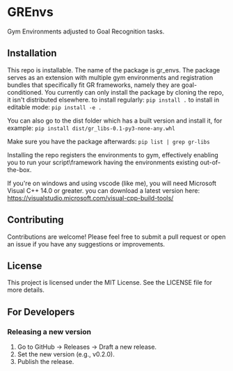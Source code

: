 # GREnvs
Gym Environments adjusted to Goal Recognition tasks.

## Installation
This repo is installable.
The name of the package is gr_envs.
The package serves as an extension with multiple gym environments and registration bundles that specifically fit GR frameworks, namely they are goal-conditioned.
You currently can only install the package by cloning the repo, it isn't distributed elsewhere.
to install regularly:
`pip install .`
to install in editable mode:
`pip install -e .`

You can also go to the dist folder which has a built version and install it, for example:
`pip install dist/gr_libs-0.1-py3-none-any.whl`

Make sure you have the package afterwards:
`pip list | grep gr-libs`

Installing the repo registers the environments to gym, effectively enabling you to run your script\framework having the environments existing out-of-the-box.

If you're on windows and using vscode (like me), you will need Microsoft Visual C++ 14.0 or greater. you can download a latest version here: https://visualstudio.microsoft.com/visual-cpp-build-tools/

## Contributing
Contributions are welcome! Please feel free to submit a pull request or open an issue if you have any suggestions or improvements.

## License
This project is licensed under the MIT License. See the LICENSE file for more details.

## For Developers
### Releasing a new version
1. Go to GitHub → Releases → Draft a new release.
2. Set the new version (e.g., v0.2.0).
3. Publish the release.
